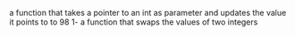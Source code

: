 a function that takes a pointer to an int as parameter and updates the value it points to to 98
1- a function that swaps the values of two integers
